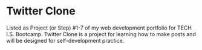 # Twitter Clone 
Listed as Project (or Step) #1-7 of my web development portfolio for TECH I.S. Bootcamp.
Twitter Clone is a project for learning how to make posts and will be designed for self-development practice. 
